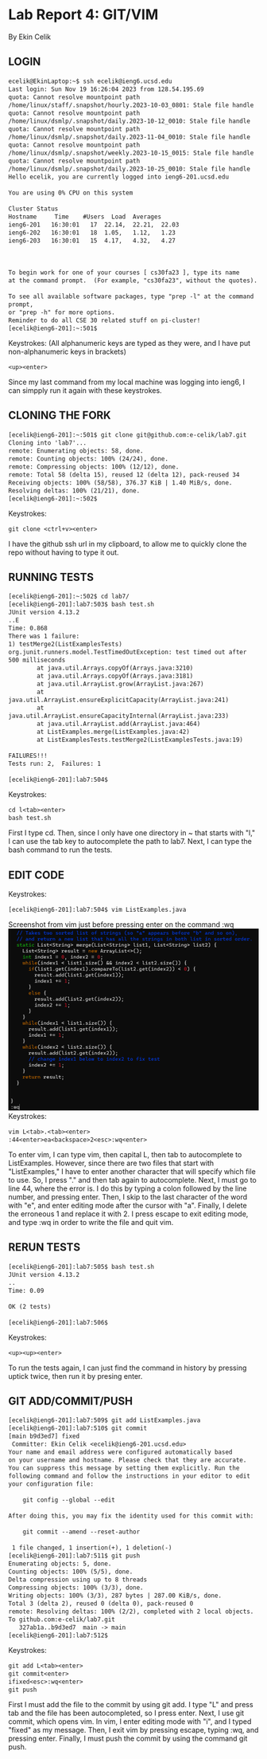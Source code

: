 # Lab Report 4: GIT/VIM
By Ekin Celik
## LOGIN
```
ecelik@EkinLaptop:~$ ssh ecelik@ieng6.ucsd.edu
Last login: Sun Nov 19 16:26:04 2023 from 128.54.195.69
quota: Cannot resolve mountpoint path /home/linux/staff/.snapshot/hourly.2023-10-03_0801: Stale file handle
quota: Cannot resolve mountpoint path /home/linux/dsmlp/.snapshot/daily.2023-10-12_0010: Stale file handle
quota: Cannot resolve mountpoint path /home/linux/dsmlp/.snapshot/daily.2023-11-04_0010: Stale file handle
quota: Cannot resolve mountpoint path /home/linux/dsmlp/.snapshot/weekly.2023-10-15_0015: Stale file handle
quota: Cannot resolve mountpoint path /home/linux/dsmlp/.snapshot/daily.2023-10-25_0010: Stale file handle
Hello ecelik, you are currently logged into ieng6-201.ucsd.edu

You are using 0% CPU on this system

Cluster Status
Hostname     Time    #Users  Load  Averages
ieng6-201   16:30:01   17  22.14,  22.21,  22.03
ieng6-202   16:30:01   18  1.05,   1.12,   1.23
ieng6-203   16:30:01   15  4.17,   4.32,   4.27



To begin work for one of your courses [ cs30fa23 ], type its name
at the command prompt.  (For example, "cs30fa23", without the quotes).

To see all available software packages, type "prep -l" at the command prompt,
or "prep -h" for more options.
Reminder to do all CSE 30 related stuff on pi-cluster!
[ecelik@ieng6-201]:~:501$
```
Keystrokes: (All alphanumeric keys are typed as they were, and I have put non-alphanumeric keys in brackets)
```
<up><enter>
```
Since my last command from my local machine was logging into ieng6, I can simpply run it again with these keystrokes. 

## CLONING THE FORK
```
[ecelik@ieng6-201]:~:501$ git clone git@github.com:e-celik/lab7.git
Cloning into 'lab7'...
remote: Enumerating objects: 58, done.
remote: Counting objects: 100% (24/24), done.
remote: Compressing objects: 100% (12/12), done.
remote: Total 58 (delta 15), reused 12 (delta 12), pack-reused 34
Receiving objects: 100% (58/58), 376.37 KiB | 1.40 MiB/s, done.
Resolving deltas: 100% (21/21), done.
[ecelik@ieng6-201]:~:502$
```
Keystrokes:
```
git clone <ctrl+v><enter>
```
I have the github ssh url in my clipboard, to allow me to quickly clone the repo without having to type it out. 

## RUNNING TESTS
```
[ecelik@ieng6-201]:~:502$ cd lab7/
[ecelik@ieng6-201]:lab7:503$ bash test.sh
JUnit version 4.13.2
..E
Time: 0.868
There was 1 failure:
1) testMerge2(ListExamplesTests)
org.junit.runners.model.TestTimedOutException: test timed out after 500 milliseconds
        at java.util.Arrays.copyOf(Arrays.java:3210)
        at java.util.Arrays.copyOf(Arrays.java:3181)
        at java.util.ArrayList.grow(ArrayList.java:267)
        at java.util.ArrayList.ensureExplicitCapacity(ArrayList.java:241)
        at java.util.ArrayList.ensureCapacityInternal(ArrayList.java:233)
        at java.util.ArrayList.add(ArrayList.java:464)
        at ListExamples.merge(ListExamples.java:42)
        at ListExamplesTests.testMerge2(ListExamplesTests.java:19)

FAILURES!!!
Tests run: 2,  Failures: 1

[ecelik@ieng6-201]:lab7:504$
```
Keystrokes:
```
cd l<tab><enter>
bash test.sh
```
First I type cd. Then, since I only have one directory in ~ that starts with "l," I can use the tab key to autocomplete the path to lab7. Next, I can type the bash command to run the tests. 

## EDIT CODE
Keystrokes:
```
[ecelik@ieng6-201]:lab7:504$ vim ListExamples.java
```
Screenshot from vim just before pressing enter on the command :wq
![vimsc](vimsc.png)  
Keystrokes:
```
vim L<tab>.<tab><enter>
:44<enter>ea<backspace>2<esc>:wq<enter>
```
To enter vim, I can type vim, then capital L, then tab to autocomplete to ListExamples. However, since there are two files that start with "ListExamples," I have to enter another character that will specify which file to use. So, I press "." and then tab again to autocomplete. Next, I must go to line 44, where the error is. I do this by typing a colon followed by the line number, and pressing enter. Then, I skip to the last character of the word with "e", and enter editing mode after the cursor with "a". Finally, I delete the erroneous 1 and replace it with 2. I press escape to exit editing mode, and type :wq in order to write the file and quit vim. 

## RERUN TESTS
```
[ecelik@ieng6-201]:lab7:505$ bash test.sh
JUnit version 4.13.2
..
Time: 0.09

OK (2 tests)

[ecelik@ieng6-201]:lab7:506$
```
Keystrokes:
```
<up><up><enter>
```
To run the tests again, I can just find the command in history by pressing uptick twice, then run it by presing enter. 

## GIT ADD/COMMIT/PUSH
```
[ecelik@ieng6-201]:lab7:509$ git add ListExamples.java
[ecelik@ieng6-201]:lab7:510$ git commit
[main b9d3ed7] fixed
 Committer: Ekin Celik <ecelik@ieng6-201.ucsd.edu>
Your name and email address were configured automatically based
on your username and hostname. Please check that they are accurate.
You can suppress this message by setting them explicitly. Run the
following command and follow the instructions in your editor to edit
your configuration file:

    git config --global --edit

After doing this, you may fix the identity used for this commit with:

    git commit --amend --reset-author

 1 file changed, 1 insertion(+), 1 deletion(-)
[ecelik@ieng6-201]:lab7:511$ git push
Enumerating objects: 5, done.
Counting objects: 100% (5/5), done.
Delta compression using up to 8 threads
Compressing objects: 100% (3/3), done.
Writing objects: 100% (3/3), 287 bytes | 287.00 KiB/s, done.
Total 3 (delta 2), reused 0 (delta 0), pack-reused 0
remote: Resolving deltas: 100% (2/2), completed with 2 local objects.
To github.com:e-celik/lab7.git
   327ab1a..b9d3ed7  main -> main
[ecelik@ieng6-201]:lab7:512$
```
Keystrokes:
```
git add L<tab><enter>
git commit<enter>
ifixed<esc>:wq<enter>
git push
```
First I must add the file to the commit by using git add. I type "L" and press tab and the file has been autocompleted, so I press enter. Next, I use git commit, which opens vim. In vim, I enter editing mode with "i", and I typed "fixed" as my message. Then, I exit vim by pressing escape, typing :wq, and pressing enter. Finally, I must push the commit by using the command git push.
